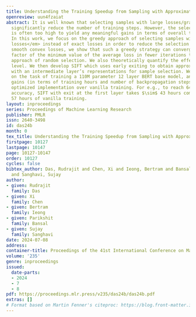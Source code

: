 ```yaml
---
title: Understanding the Training Speedup from Sampling with Approximate Losses
openreview: uun4fzaiat
abstract: It is well known that selecting samples with large losses/gradients can
  significantly reduce the number of training steps. However, the selection overhead
  is often too high to yield any meaningful gains in terms of overall training time.
  In this work, we focus on the greedy approach of selecting samples with large <em>approximate
  losses</em> instead of exact losses in order to reduce the selection overhead. For
  smooth convex losses, we show that such a greedy strategy can converge to a constant
  factor of the minimum value of the average loss in fewer iterations than the standard
  approach of random selection. We also theoretically quantify the effect of the approximation
  level. We then develop SIFT which uses early exiting to obtain approximate losses
  with an intermediate layer’s representations for sample selection. We evaluate SIFT
  on the task of training a 110M parameter 12 layer BERT base model, and show significant
  gains (in terms of training hours and number of backpropagation steps) without any
  optimized implementation over vanilla training. For e.g., to reach 64% validation
  accuracy, SIFT with exit at the first layer takes $\sim$ 43 hours compared to $\sim$
  57 hours of vanilla training.
layout: inproceedings
series: Proceedings of Machine Learning Research
publisher: PMLR
issn: 2640-3498
id: das24b
month: 0
tex_title: Understanding the Training Speedup from Sampling with Approximate Losses
firstpage: 10127
lastpage: 10147
page: 10127-10147
order: 10127
cycles: false
bibtex_author: Das, Rudrajit and Chen, Xi and Ieong, Bertram and Bansal, Parikshit
  and Sanghavi, Sujay
author:
- given: Rudrajit
  family: Das
- given: Xi
  family: Chen
- given: Bertram
  family: Ieong
- given: Parikshit
  family: Bansal
- given: Sujay
  family: Sanghavi
date: 2024-07-08
address:
container-title: Proceedings of the 41st International Conference on Machine Learning
volume: '235'
genre: inproceedings
issued:
  date-parts:
  - 2024
  - 7
  - 8
pdf: https://proceedings.mlr.press/v235/das24b/das24b.pdf
extras: []
# Format based on Martin Fenner's citeproc: https://blog.front-matter.io/posts/citeproc-yaml-for-bibliographies/
---
```

